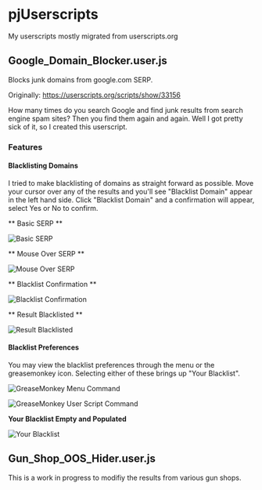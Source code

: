 # pjUserscripts

My userscripts mostly migrated from userscripts.org

## Google_Domain_Blocker.user.js
Blocks junk domains from google.com SERP.

Originally: https://userscripts.org/scripts/show/33156

How many times do you search Google and find junk results from search engine spam sites? Then you find them again and again. Well I got pretty sick of it, so I created this userscript.

### Features

#### Blacklisting Domains

I tried to make blacklisting of domains as straight forward as possible.  Move your cursor over any of the results and you'll see "Blacklist Domain" appear in the left hand side.  Click "Blacklist Domain" and a confirmation will appear, select Yes or No to confirm.

** Basic SERP **

![Basic SERP](http://jobson.us/github/pjUserscripts/screen_shots/gdb-serp_01-plain.png)

** Mouse Over SERP **

![Mouse Over SERP](http://jobson.us/github/pjUserscripts/screen_shots/gdb-serp_02-blacklist_domain.png)

** Blacklist Confirmation **

![Blacklist Confirmation](http://jobson.us/github/pjUserscripts/screen_shots/gdb-serp_03-confirmation.png)

** Result Blacklisted **

![Result Blacklisted](http://jobson.us/github/pjUserscripts/screen_shots/gdb-serp_04-blacklisted_result.png)

#### Blacklist Preferences

You may view the blacklist preferences through the menu or the greasemonkey icon.  Selecting either of these brings up "Your Blacklist".

![GreaseMonkey Menu Command](http://jobson.us/github/pjUserscripts/screen_shots/gdb-menu_user_script_command.png)

![GreaseMonkey User Script Command](http://jobson.us/github/pjUserscripts/screen_shots/gdb-gm_icon_user_script_command.png)

**Your Blacklist Empty and Populated**

![Your Blacklist](http://jobson.us/github/pjUserscripts/screen_shots/gdb-your_blacklist.png)


## Gun_Shop_OOS_Hider.user.js

This is a work in progress to modifiy the results from various gun shops. 